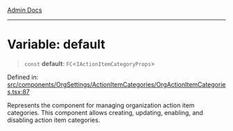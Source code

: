 [Admin Docs](/)

---

# Variable: default

> `const` **default**: `FC`\<`IActionItemCategoryProps`\>

Defined in: [src/components/OrgSettings/ActionItemCategories/OrgActionItemCategories.tsx:87](https://github.com/PalisadoesFoundation/talawa-admin/blob/main/src/components/OrgSettings/ActionItemCategories/OrgActionItemCategories.tsx#L87)

Represents the component for managing organization action item categories.
This component allows creating, updating, enabling, and disabling action item categories.
